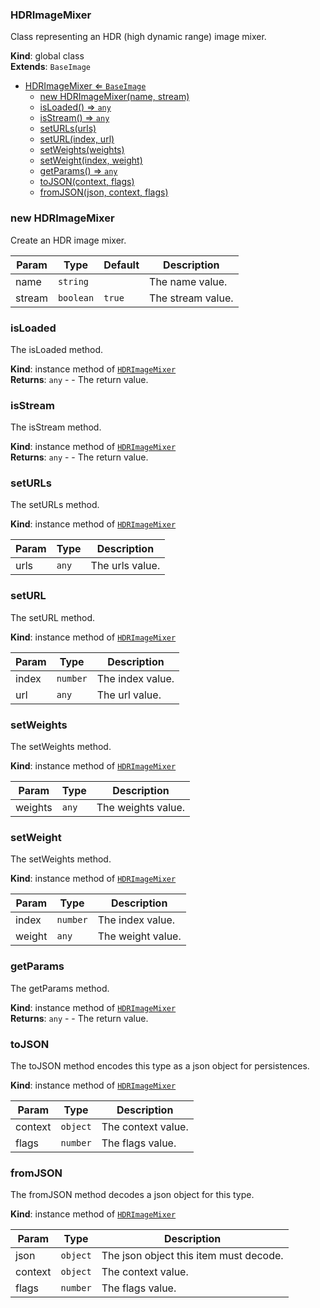 <a name="HDRImageMixer"></a>

### HDRImageMixer 
Class representing an HDR (high dynamic range) image mixer.

**Kind**: global class  
**Extends**: <code>BaseImage</code>  

* [HDRImageMixer ⇐ <code>BaseImage</code>](#HDRImageMixer)
    * [new HDRImageMixer(name, stream)](#new-HDRImageMixer)
    * [isLoaded() ⇒ <code>any</code>](#isLoaded)
    * [isStream() ⇒ <code>any</code>](#isStream)
    * [setURLs(urls)](#setURLs)
    * [setURL(index, url)](#setURL)
    * [setWeights(weights)](#setWeights)
    * [setWeight(index, weight)](#setWeight)
    * [getParams() ⇒ <code>any</code>](#getParams)
    * [toJSON(context, flags)](#toJSON)
    * [fromJSON(json, context, flags)](#fromJSON)

<a name="new_HDRImageMixer_new"></a>

### new HDRImageMixer
Create an HDR image mixer.


| Param | Type | Default | Description |
| --- | --- | --- | --- |
| name | <code>string</code> |  | The name value. |
| stream | <code>boolean</code> | <code>true</code> | The stream value. |

<a name="HDRImageMixer+isLoaded"></a>

### isLoaded
The isLoaded method.

**Kind**: instance method of [<code>HDRImageMixer</code>](#HDRImageMixer)  
**Returns**: <code>any</code> - - The return value.  
<a name="HDRImageMixer+isStream"></a>

### isStream
The isStream method.

**Kind**: instance method of [<code>HDRImageMixer</code>](#HDRImageMixer)  
**Returns**: <code>any</code> - - The return value.  
<a name="HDRImageMixer+setURLs"></a>

### setURLs
The setURLs method.

**Kind**: instance method of [<code>HDRImageMixer</code>](#HDRImageMixer)  

| Param | Type | Description |
| --- | --- | --- |
| urls | <code>any</code> | The urls value. |

<a name="HDRImageMixer+setURL"></a>

### setURL
The setURL method.

**Kind**: instance method of [<code>HDRImageMixer</code>](#HDRImageMixer)  

| Param | Type | Description |
| --- | --- | --- |
| index | <code>number</code> | The index value. |
| url | <code>any</code> | The url value. |

<a name="HDRImageMixer+setWeights"></a>

### setWeights
The setWeights method.

**Kind**: instance method of [<code>HDRImageMixer</code>](#HDRImageMixer)  

| Param | Type | Description |
| --- | --- | --- |
| weights | <code>any</code> | The weights value. |

<a name="HDRImageMixer+setWeight"></a>

### setWeight
The setWeights method.

**Kind**: instance method of [<code>HDRImageMixer</code>](#HDRImageMixer)  

| Param | Type | Description |
| --- | --- | --- |
| index | <code>number</code> | The index value. |
| weight | <code>any</code> | The weight value. |

<a name="HDRImageMixer+getParams"></a>

### getParams
The getParams method.

**Kind**: instance method of [<code>HDRImageMixer</code>](#HDRImageMixer)  
**Returns**: <code>any</code> - - The return value.  
<a name="HDRImageMixer+toJSON"></a>

### toJSON
The toJSON method encodes this type as a json object for persistences.

**Kind**: instance method of [<code>HDRImageMixer</code>](#HDRImageMixer)  

| Param | Type | Description |
| --- | --- | --- |
| context | <code>object</code> | The context value. |
| flags | <code>number</code> | The flags value. |

<a name="HDRImageMixer+fromJSON"></a>

### fromJSON
The fromJSON method decodes a json object for this type.

**Kind**: instance method of [<code>HDRImageMixer</code>](#HDRImageMixer)  

| Param | Type | Description |
| --- | --- | --- |
| json | <code>object</code> | The json object this item must decode. |
| context | <code>object</code> | The context value. |
| flags | <code>number</code> | The flags value. |


